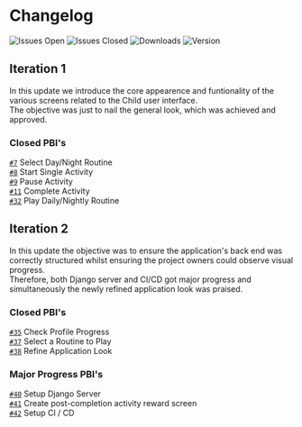 # Changelog
![Issues Open](https://img.shields.io/badge/issues-open_36-54cc1f.svg) ![Issues Closed](https://img.shields.io/badge/issues-closed_5-d7af23.svg) ![Downloads](https://img.shields.io/badge/downloads-0_total-54cc1f.svg) ![Version](https://img.shields.io/badge/version-0.1.0-54cc1f.svg)

## Iteration 1
In this update we introduce the core appearence and funtionality of the various screens related to the Child user interface.  
The objective was just to nail the general look, which was achieved and approved.

### Closed PBI's
[`#7`](https://gitlab.com/ldso18-19/t4g2/issues/7) Select Day/Night Routine  
[`#8`](https://gitlab.com/ldso18-19/t4g2/issues/8) Start Single Activity  
[`#9`](https://gitlab.com/ldso18-19/t4g2/issues/9) Pause Activity  
[`#11`](https://gitlab.com/ldso18-19/t4g2/issues/11) Complete Activity  
[`#32`](https://gitlab.com/ldso18-19/t4g2/issues/32) Play Daily/Nightly Routine

## Iteration 2
In this update the objective was to ensure the application's back end was correctly structured whilst ensuring the project owners could observe visual progress.  
Therefore, both Django server and CI/CD got major progress and simultaneously the newly refined application look was praised.

### Closed PBI's
[`#35`](https://gitlab.com/ldso18-19/t4g2/issues/35) Check Profile Progress  
[`#37`](https://gitlab.com/ldso18-19/t4g2/issues/37) Select a Routine to Play  
[`#38`](https://gitlab.com/ldso18-19/t4g2/issues/38) Refine Application Look  

### Major Progress PBI's
[`#40`](https://gitlab.com/ldso18-19/t4g2/issues/40) Setup Django Server  
[`#41`](https://gitlab.com/ldso18-19/t4g2/issues/41) Create post-completion activity reward screen  
[`#42`](https://gitlab.com/ldso18-19/t4g2/issues/42) Setup CI / CD



